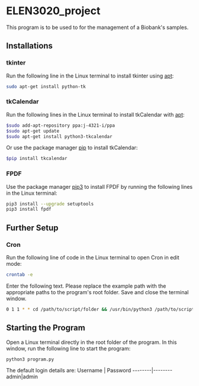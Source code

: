 # ELEN3020_project
This program is to be used to for the management of a Biobank's samples.

## Installations
### tkinter
Run the following line in the Linux terminal to install tkinter using [apt](http://manpages.ubuntu.com/manpages/xenial/man8/apt.8.html?_ga=2.263955596.1483418505.1590566923-1057169257.1590566923):
```bash
sudo apt-get install python-tk
```

### tkCalendar
Run the following lines in the Linux terminal to install tkCalendar with [apt](http://manpages.ubuntu.com/manpages/xenial/man8/apt.8.html?_ga=2.263955596.1483418505.1590566923-1057169257.1590566923):
```bash
$sudo add-apt-repository ppa:j-4321-i/ppa
$sudo apt-get update
$sudo apt-get install python3-tkcalendar
```

Or use the package manager [pip](https://pip.pypa.io/en/stable/) to install tkCalendar:
```bash
$pip install tkcalendar
```

### FPDF
Use the package manager [pip3](http://manpages.ubuntu.com/manpages/disco/en/man1/pip.1.html?_ga=2.230319260.1483418505.1590566923-1057169257.1590566923) to install FPDF by running the following lines in the Linux terminal:
```bash
pip3 install --upgrade setuptools
pip3 install fpdf
```

## Further Setup
### Cron
Run the following line of code in the Linux terminal to open Cron in edit mode:
```bash
crontab -e
```
Enter the following text. Please replace the example path with the appropriate paths to the program's root folder. Save and close the terminal window.
```bash
0 1 1 * * cd /path/to/script/folder && /usr/bin/python3 /path/to/script/folder/script.py  >> /path/to/script/folder/Logs/BillingLog.txt
```

## Starting the Program
Open a Linux terminal directly in the root folder of the program. In this window, run the following line to start the program:
```bash
python3 program.py
```

The default login details are: 
Username | Password
--------|--------
admin|admin
